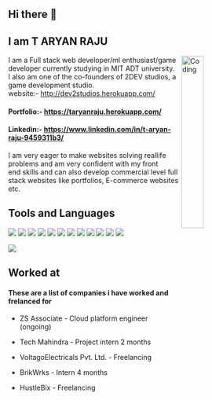 ## Hi there 👋
## I am T ARYAN RAJU

<img align="right" alt="Coding" width="30%" src="https://r7q6w9z6.rocketcdn.me/career/wp-content/uploads/2020/03/hello.gif">

I am a Full stack web developer/ml enthusiast/game developer currently studying in MIT ADT university.<br>
I also am one of the co-founders of 2DEV studios, a game development studio.<br>
website:- http://dev2studios.herokuapp.com/

#### Portfolio:- https://taryanraju.herokuapp.com/
#### Linkedin:- https://www.linkedin.com/in/t-aryan-raju-9459311b3/

I am very eager to make websites solving reallife problems and am very confident with my front <br>
 end skills and  can also develop commercial level full stack websites like portfolios, E-commerce websites etc. 

## Tools and Languages
<p>
<img src="https://img.shields.io/badge/Python-306998?style=for-the-badge&logo=python&logoColor=white"/>
<img src="https://img.shields.io/badge/HTML5-E34F26?style=for-the-badge&logo=html5&logoColor=white"/>
<img src="https://img.shields.io/badge/CSS3-1572B6?style=for-the-badge&logo=css3&logoColor=white"/>
<img src="https://img.shields.io/badge/JavaScript-F7DF1E?style=for-the-badge&logo=javascript&logoColor=black"/>
<img src="https://img.shields.io/badge/jQuery-0769AD?style=for-the-badge&logo=jquery&logoColor=white"/>
<img src="https://img.shields.io/badge/Django-F37626.svg?&style=for-the-badge&logo=Django&logoColor=white"/>
<img src="https://img.shields.io/badge/Unity-100000?style=for-the-badge&logo=unity&logoColor=white"/>
<img src="https://img.shields.io/badge/Git-F05032?style=for-the-badge&logo=git&logoColor=white"/>
<img src="https://img.shields.io/badge/Postman-FF6C37?style=for-the-badge&logo=postman&logoColor=white"/>
<img src="https://img.shields.io/badge/GitHub-100000?style=for-the-badge&logo=github&logoColor=white"/>
<img src="https://img.shields.io/badge/AWS-%23FF9900.svg?style=for-the-badge&logo=amazon-aws&logoColor=white"/>
<img src="https://img.shields.io/badge/terraform-%235835CC.svg?style=for-the-badge&logo=terraform&logoColor=white"/>
</p>

<img src="https://github-readme-stats.vercel.app/api?username=tarce09&&show_icons=true&title_color=ffffff&icon_color=bb2acf&text_color=daf7dc&bg_color=151515">



## Worked at
#### These are a list of companies i have worked and frelanced for

- ZS Associate - Cloud platform engineer (ongoing)

- Tech Mahindra - Project intern 2 months

- VoltagoElectricals Pvt. Ltd. - Freelancing

- BrikWrks - Intern 4 months

- HustleBix - Freelancing


